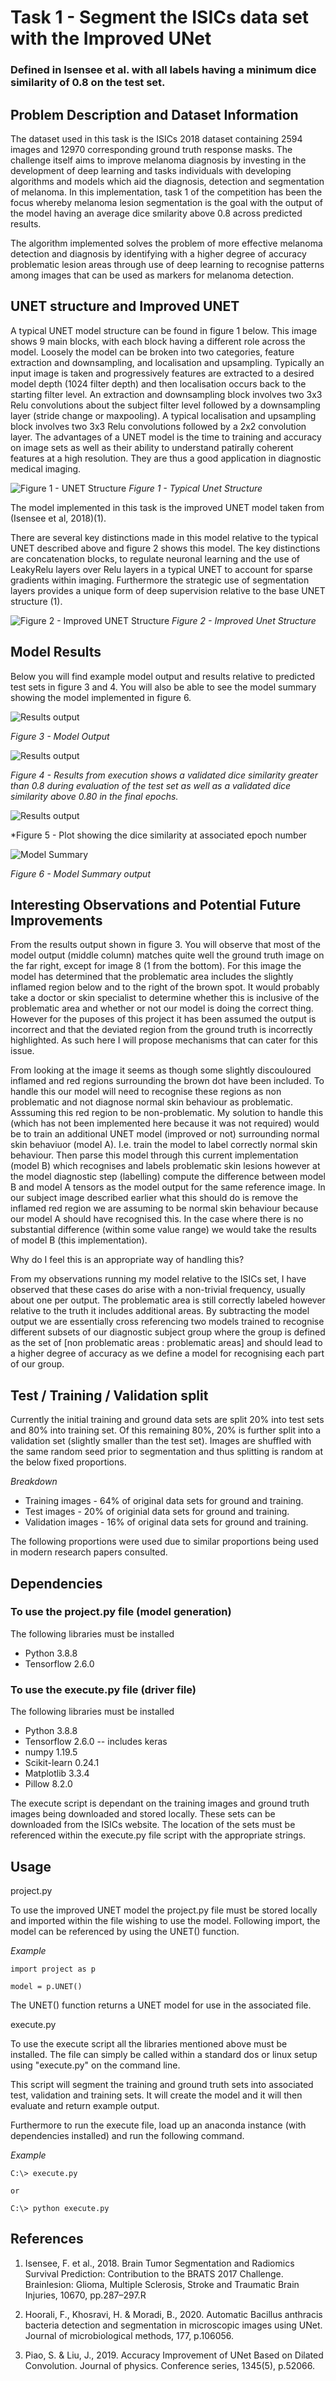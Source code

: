 # Task 1 - Segment the ISICs data set with the Improved UNet

### Defined in Isensee et al. with all labels having a minimum dice similarity of 0.8 on the test set.  

## Problem Description and Dataset Information

The dataset used in this task is the ISICs 2018 dataset containing 2594 images and 12970 corresponding ground truth response masks. The challenge itself aims to improve melanoma diagnosis by investing in the development of deep learning and tasks individuals with developing algorithms and models which aid the diagnosis, detection and segmentation of melanoma. 
In this implementation, task 1 of the competition has been the focus whereby melanoma lesion segmentation is the goal with the output of the model having an average dice smilarity above 0.8 across predicted results.

The algorithm implemented solves the problem of more effective melanoma detection and diagnosis by identifying with a higher degree of accuracy problematic lesion areas through use of deep learning to recognise patterns among images that can be used as markers for melanoma detection.  

## UNET structure and Improved UNET

A typical UNET model structure can be found in figure 1 below. This image shows 9 main blocks, with each block having a different role across the model. Loosely the model can be broken into two categories, feature extraction and downsampling, and localisation and upsampling. Typically an input image is taken and progressively features are extracted to a desired model depth (1024 filter depth) and then localisation occurs back to the starting filter level. An extraction and downsampling block involves two 3x3 Relu convolutions about the subject filter level followed by a downsampling layer (stride change or maxpooling). A typical localisation and upsampling block involves two 3x3 Relu convolutions followed by a 2x2 convolution layer. The advantages of a UNET model is the time to training and accuracy on image sets as well as their ability to understand patirally coherent features at a high resolution. They are thus a good application in diagnostic medical imaging. 

![Figure 1 - UNET Structure](Readme_Images/UNETStructurebase.jpeg)
*Figure 1 - Typical Unet Structure*

The model implemented in this task is the improved UNET model taken from (Isensee et al, 2018)(1).

There are several key distinctions made in this model relative to the typical UNET described above and figure 2 shows this model. 
The key distinctions are concatenation blocks, to regulate neuronal learning and the use of LeakyRelu layers over Relu layers in a typical UNET to account for sparse gradients within imaging. Furthermore the strategic use of segmentation layers provides a unique form of deep supervision relative to the base UNET structure (1).  

![Figure 2 - Improved UNET Structure](Readme_Images/UNETStructure.jpeg)
*Figure 2 - Improved Unet Structure*

## Model Results

Below you will find example model output and results relative to predicted test sets in figure 3 and 4. You will also be able to see the model summary showing the model implemented in figure 6. 

![Results output](Readme_Images/model_output.jpeg)

*Figure 3 - Model Output*

![Results output](Readme_Images/Results.jpeg)

*Figure 4 - Results from execution shows a validated dice similarity greater than 0.8 during evaluation of the test set as well as a validated dice similarity above 0.80 in the final epochs.*

![Results output](Readme_Images/Results_3.jpeg)

*Figure 5 - Plot showing the dice similarity at associated epoch number

![Model Summary](Readme_Images/Model_summary.jpeg)

*Figure 6 - Model Summary output*

## Interesting Observations and Potential Future Improvements

From the results output shown in figure 3. You will observe that most of the model output (middle column) matches quite well the ground truth image on the far right, except for image 8 (1 from the bottom). For this image the model has determined that the problematic area includes the slightly inflamed region below and to the right of the brown spot. It would probably take a doctor or skin specialist to determine whether this is inclusive of the problematic area and whether or not our model is doing the correct thing. However for the puposes of this project it has been assumed the output is incorrect and that the deviated region from the ground truth is incorrectly highlighted. As such here I will propose mechanisms that can cater for this issue. 

From looking at the image it seems as though some slightly discouloured inflamed and red regions surrounding the brown dot have been included. To handle this our model will need to recognise these regions as non problematic and not diagnose normal skin behaviour as problematic. Asssuming this red region to be non-problematic. My solution to handle this (which has not been implemented here because it was not required) would be to train an additional UNET model (improved or not) surrounding normal skin behaviuor (model A). I.e. train the model to label correctly normal skin behaviour. Then parse this model through this current implementation (model B) which recognises and labels problematic skin lesions however at the model diagnostic step (labelling) compute the difference between model B and model A tensors as the model output for the same reference image. In our subject image described earlier what this should do is remove the inflamed red region we are assuming to be normal skin behaviour because our model A should have recognised this. In the case where there is no substantial difference (within some value range) we would take the results of model B (this implementation).  

Why do I feel this is an appropriate way of handling this?  

From my observations running my model relative to the ISICs set, I have observed that these cases do arise with a non-trivial frequency, usually about one per output. The problematic area is still correctly labeled however relative to the truth it includes additional areas. By subtracting the model output we are essentially cross referencing two models trained to recognise different subsets of our diagnostic subject group where the group is defined as the set of [non problematic areas : problematic areas] and should lead to a higher degree of accuracy as we define a model for recognising each part of our group.

## Test / Training / Validation split
Currently the initial training and ground data sets are split 20% into test sets and 80% into training set. Of this remaining 80%, 20% is further split into a validation set (slightly smaller than the test set). Images are shuffled with the same random seed prior to segmentation and thus splitting is random at the below fixed proportions. 

_Breakdown_ 

* Training images - 64% of original data sets for ground and training.
* Test images - 20% of originial data sets for ground and training.
* Validation images - 16% of original data sets for ground and training. 

The following proportions were used due to similar proportions being used in modern research papers consulted. 

## Dependencies

### To use the project.py file (model generation)
The following libraries must be installed  

* Python 3.8.8
* Tensorflow 2.6.0

### To use the execute.py file (driver file)
The following libraries must be installed

* Python 3.8.8
* Tensorflow 2.6.0 -- includes keras
* numpy 1.19.5
* Scikit-learn 0.24.1
* Matplotlib 3.3.4
* Pillow 8.2.0

The execute script is dependant on the training images and ground truth images being downloaded and stored locally. These sets can be downloaded from the ISICs website. The location of the sets must be referenced within the execute.py file script with the appropriate strings. 

## Usage

project.py

To use the improved UNET model the project.py file must be stored locally and imported within the file wishing to use the model. Following import, the model can be referenced by using the UNET() function. 

_Example_

	import project as p

	model = p.UNET()

The UNET() function returns a UNET model for use in the associated file. 

execute.py

To use the execute script all the libraries mentioned above must be installed. The file can simply be called within a standard dos or linux setup using "execute.py" on the command line. 
	
This script will segment the training and ground truth sets into associated test, validation and training sets. It will create the model and it will then evaluate and return example output. 

Furthermore to run the execute file, load up an anaconda instance (with dependencies installed) and run the following command.   

_Example_
	
	C:\> execute.py
	
	or
	
	C:\> python execute.py

## References

1) Isensee, F. et al., 2018. Brain Tumor Segmentation and Radiomics Survival Prediction: Contribution to the BRATS 2017 Challenge. Brainlesion: Glioma, Multiple Sclerosis, Stroke and Traumatic Brain Injuries, 10670, pp.287–297.R

2) Hoorali, F., Khosravi, H. & Moradi, B., 2020. Automatic Bacillus anthracis 	bacteria detection and segmentation in microscopic images using UNet. Journal of microbiological methods, 177, p.106056.

3) Piao, S. & Liu, J., 2019. Accuracy Improvement of UNet Based on Dilated  Convolution. Journal of physics. Conference series, 1345(5), p.52066.
  